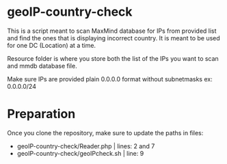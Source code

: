 # geoIP-country-check

This is a script meant to scan MaxMind database for IPs from provided list and find the ones that is displaying incorrect country. It is meant to be used for one DC (Location) at a time.

Resource folder is where you store both the list of the IPs you want to scan and mmdb database file.

Make sure IPs are provided plain 0.0.0.0 format without subnetmasks ex: 0.0.0.0/24

# Preparation

Once you clone the repository, make sure to update the paths in files:
* geoIP-country-check/Reader.php  |  lines: 2 and 7
* geoIP-country-check/geoIPcheck.sh  |  line: 9